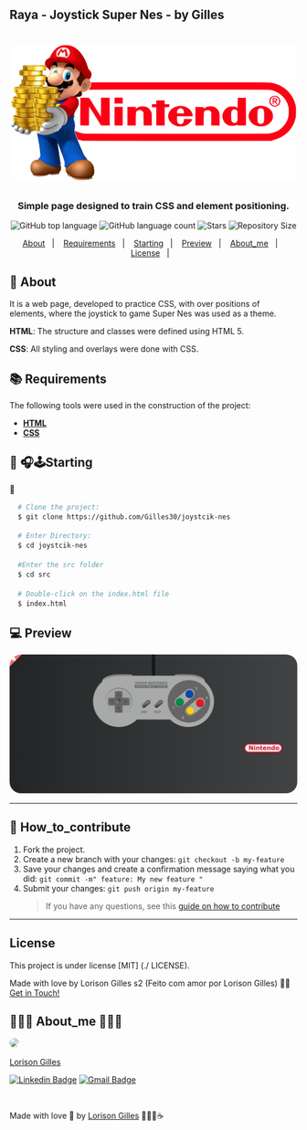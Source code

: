 ## Raya - Joystick Super Nes - by Gilles

<h1 align="center">
  <p align="center">
    <img alt="Raya" src="./assets/logoNintendo.png" width="500px" />
  </p>

  <h3 align="center">
  Simple page designed to train CSS and element positioning. 
  </h3>
  <p align="center">
     <img alt="GitHub top language" src="https://img.shields.io/github/languages/top/Gilles30/joystcik-nes?color=1db954">
      <img alt="GitHub language count" src="https://img.shields.io/github/languages/count/Gilles30/joystcik-nes?color=1db954">
      <img alt="Stars" src="https://img.shields.io/github/stars/Gilles30/joystcik-nes?color=1db954">
      <img alt="Repository Size" src="https://img.shields.io/github/repo-size/Gilles30/joystcik-nes?color=1db954">
  </p>
</h1>

<p align="center">
  <a href="#page_with_curl-sobre">About</a>&nbsp;&nbsp;&nbsp;|&nbsp;&nbsp;&nbsp;
  <a href="#books-requisitos">Requirements</a>&nbsp;&nbsp;&nbsp;|&nbsp;&nbsp;&nbsp;
  <a href="#rocket-começando">Starting</a>&nbsp;&nbsp;&nbsp;|&nbsp;&nbsp;&nbsp;
  <a href="#Preview">Preview</a>&nbsp;&nbsp;&nbsp;|&nbsp;&nbsp;&nbsp;
  <a href="#About_me">About_me</a>&nbsp;&nbsp;&nbsp;|&nbsp;&nbsp;&nbsp;
  <a href="#user-content-license">License</a>&nbsp;&nbsp;&nbsp;|&nbsp;&nbsp;&nbsp;
</p>

## :page_with_curl: About

It is a web page, developed to practice CSS, with over positions of elements, where the joystick to game Super Nes was used as a theme.

**HTML**: The structure and classes were defined using HTML 5.

**CSS**: All styling and overlays were done with CSS.

## :books: Requirements

The following tools were used in the construction of the project:

- **[HTML](https://html.com/)**
- **[CSS](https://www.maujor.com/)**

## :rocket: 🎧🕹Starting

🚧

```bash
  # Clone the project:
  $ git clone https://github.com/Gilles30/joystcik-nes

  # Enter Directory:
  $ cd joystcik-nes

  #Enter the src folder
  $ cd src

  # Double-click on the index.html file
  $ index.html
```

## :computer: Preview

<p size=5>
  <img style="border-radius:20px;" src="./assets/logo.jpg">
</p>

---

## 👾 How_to_contribute

1. Fork the project.
2. Create a new branch with your changes: `git checkout -b my-feature`
3. Save your changes and create a confirmation message saying what you did: `git commit -m" feature: My new feature "`
4. Submit your changes: `git push origin my-feature`
   > If you have any questions, see this [guide on how to contribute](./CONTRIBUTING.md)

---

## License

This project is under license [MIT] (./ LICENSE).

Made with love by Lorison Gilles s2 (Feito com amor por Lorison Gilles) 👋🏽 [Get in Touch!](Https://www.linkedin.com/in/lorison-gilles/)

## 👨🏻‍🚀 About_me 👨🏻‍🔬

<a href="https://www.linkedin.com/in/lorison-gilles/">
 <img width="100px;" style="border-radius: 50%;" src="https://avatars.githubusercontent.com/u/54437398?s=460&u=72d88fd3a7e3a95041d7771f3a5e6ad7f33b8740&v=4"/>
 <p>Lorison Gilles</p>

[![Linkedin Badge](https://img.shields.io/badge/-LorisonGilles-blue?style=flat-square&logo=Linkedin&logoColor=white&link=https://www.linkedin.com/in/lorison-gilles/)](https://www.linkedin.com/in/lorison-gilles/)
[![Gmail Badge](https://img.shields.io/badge/-lorison.gilles@gmail.com-c14438?style=flat-square&logo=Gmail&logoColor=white&link=mailto:lorison.gilles@gmail.com)](mailto:lorison.gilles@gmail.com)

</a>
<br>

Made with love 💜 by [Lorison Gilles](https://github.com/Gilles30) 🖖🏻👾☕

